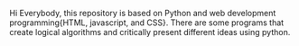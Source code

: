 Hi Everybody, this repository is based on Python and web development programming{HTML, javascript, and CSS}. There are some programs that create logical algorithms and critically present different ideas using python.

